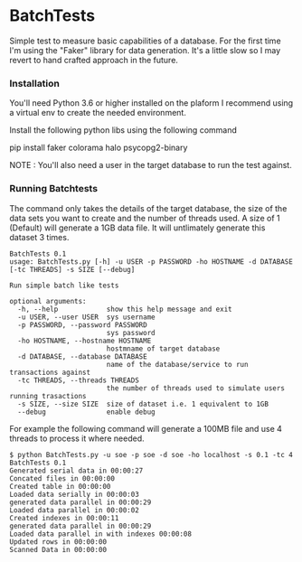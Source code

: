 # BatchTests

Simple test to measure basic capabilities of a database. For the first time I'm using the "Faker" library for data generation. It's a little slow so I may revert to hand crafted approach in the future.


### Installation
You'll need Python 3.6 or higher installed on the plaform I recommend using a virtual env to create the needed environment.

Install the following python libs using the following command

pip install faker colorama halo psycopg2-binary

NOTE : You'll also need a user in the target database to run the test against. 

### Running Batchtests

The command only takes the details of the target database, the size of the data sets you want to create and the number of threads used. A size of 1 (Default) will generate a 1GB data file. It will untlimately generate this dataset 3 times.

```
BatchTests 0.1
usage: BatchTests.py [-h] -u USER -p PASSWORD -ho HOSTNAME -d DATABASE [-tc THREADS] -s SIZE [--debug]

Run simple batch like tests

optional arguments:
  -h, --help            show this help message and exit
  -u USER, --user USER  sys username
  -p PASSWORD, --password PASSWORD
                        sys password
  -ho HOSTNAME, --hostname HOSTNAME
                        hostmname of target database
  -d DATABASE, --database DATABASE
                        name of the database/service to run transactions against
  -tc THREADS, --threads THREADS
                        the number of threads used to simulate users running trasactions
  -s SIZE, --size SIZE  size of dataset i.e. 1 equivalent to 1GB
  --debug               enable debug
  ```
  
  For example the following command will generate a 100MB file and use 4 threads to process it where needed.
  
  ```
  $ python BatchTests.py -u soe -p soe -d soe -ho localhost -s 0.1 -tc 4
BatchTests 0.1
Generated serial data in 00:00:27
Concated files in 00:00:00
Created table in 00:00:00
Loaded data serially in 00:00:03
generated data parallel in 00:00:29
Loaded data parallel in 00:00:02
Created indexes in 00:00:11
generated data parallel in 00:00:29
Loaded data parallel in with indexes 00:00:08
Updated rows in 00:00:00
Scanned Data in 00:00:00
```
